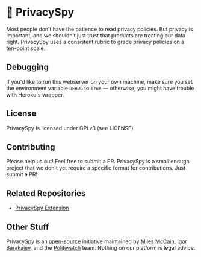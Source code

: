 # 🔏 PrivacySpy

Most people don’t have the patience to read privacy policies. But privacy is important, and we shouldn’t just trust that products are treating our data right. PrivacySpy uses a consistent rubric to grade privacy policies on a ten-point scale.

## Debugging

If you'd like to run this webserver on your own machine, make sure you set the environment variable `DEBUG` to `True` — otherwise, you might have trouble with Heroku's wrapper.

## License

PrivacySpy is licensed under GPLv3 (see LICENSE).

## Contributing

Please help us out! Feel free to submit a PR. PrivacySpy is a small enough project that we don't yet require a specific format for contributions. Just submit a PR!

## Related Repositories

* [PrivacySpy Extension](https://github.com/Politiwatch/PrivacySpy-Extension)

## Other Stuff

PrivacySpy is an [open-source](https://github.com/Politiwatch/privacyspy-core) initiative maintained by [Miles McCain](https://rmrm.io/), [Igor Barakaiev](https://github.com/ibarakaiev), and the [Politiwatch](https://politiwatch.org/) team. Nothing on our platform is legal advice.

